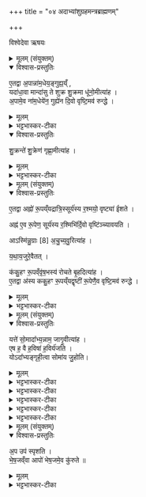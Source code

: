 +++
title = "०४ अदाभ्यांशुग्रहमन्त्रब्राह्मणम्"

+++

विश्वेदेवा ऋषयः

<details><summary>मूलम् (संयुक्तम्)</summary>

ए॒तद्वा अ॒पान्ना॑म॒धेय॒ङ्गुह्य॒य्ँयदा॑धा॒वा मान्दा॑सु ते शुक्र शु॒क्रमा धू॑नो॒मीत्या॑हा॒पामे॒व ना॑म॒धेये॑न॒ गुह्ये॑न दि॒वो वृष्टि॒मव॑ रुन्द्धे
</details>

<details open><summary>विश्वास-प्रस्तुतिः</summary>

ए॒तद्वा अ॒पान्ना॑म॒धेय॒ङ्गुह्य॒य्ँ ,  
यदा॑धा॒वा मान्दा॑सु ते शुक्र शु॒क्रमा धू॑नो॒मीत्या॑ह ।  
अ॒पामे॒व ना॑म॒धेये॑न॒ गुह्ये॑न दि॒वो वृष्टि॒मव॑ रुन्द्धे ।  
</details>

<details><summary>मूलम्</summary>

ए॒तद्वा अ॒पान्ना॑म॒धेय॒ङ्गुह्य॒य्ँ ,  
यदा॑धा॒वा मान्दा॑सु ते शुक्र शु॒क्रमा धू॑नो॒मीत्या॑ह ।  
अ॒पामे॒व ना॑म॒धेये॑न॒ गुह्ये॑न दि॒वो वृष्टि॒मव॑ रुन्द्धे ।  
</details>

<details><summary>भट्टभास्कर-टीका</summary>

'अथैतेषां मन्त्राणां ब्राह्मणम् - एतद्वा इत्यादि ॥ सामान्यविवक्षया एकवचनम् । अपामेतानि गुह्यानि गोपनीयानि यदाधावानां मान्दादीनि द्वादशानामाधावानाम् । यथोक्तमाचार्येण - 'द्वादशभिराधावैराधावनामकैराधूनोति' इति । तस्मादेतैर्नामभिराधावने क्रियमाणे आपस्तृप्ता दिवो वृष्टिमुत्पादयन्ति; सर्वस्थितिहेतुत्वादस्य ॥
</details>

<details open><summary>विश्वास-प्रस्तुतिः</summary>

शु॒क्रन्ते॑ शु॒क्रेण॑ गृह्णा॒मीत्या॑ह ।  
</details>

<details><summary>मूलम्</summary>

शु॒क्रन्ते॑ शु॒क्रेण॑ गृह्णा॒मीत्या॑ह ।  
</details>

<details><summary>भट्टभास्कर-टीका</summary>

2शुक्रं ते इत्यदाभ्यग्रहणमन्त्रः ॥ 'अह्नो रूपेण सूर्यस्य रश्मिभिः' इति यद्द्वयमुपात्तं, तदभिप्रायमाह – एतद्वा इति । विशेषणोपादानसामर्थ्याद्विशिष्टमह्नो रूपं गृह्यते यद्वृष्टेरुत्पादकं भवति । सूर्यरश्मीनां च वृष्टिकारणतया पृथगुपादानात् तद्विरहितं यद्रात्रिप्रायमह्नो रूपं तेन सूर्यरश्मिभिश्च शुक्रं रसं गृह्णामीति वदन् दिवो वृष्टिं च्यावयति पातयतीति । तत्रैव मन्त्रे 'आस्मिन्नुग्राः' इति यदाह एतद्यथा यजुषाभिहितं तथा भवत्येव । यजुरिति मन्त्रनाम, यजुर्वेदाम्नातो वा मन्त्रो यजुरित्युच्यते ॥
</details>

<details><summary>मूलम् (संयुक्तम्)</summary>

ए॒तद्वा अह्नो॑ रू॒पय्ँयद्रात्रि॒स्सूर्य॑स्य र॒श्मयो॒ वृष्ट्या॑ ईश॒तेऽह्न॑ ए॒व रू॒पेण॒ सूर्य॑स्य र॒श्मिभि॑र्दि॒वो वृष्टि॑ञ्च्यावय॒त्याऽस्मि॑न्नु॒ग्राः [8]  अ॒चु॒च्य॒वु॒रित्या॑ह यथाय॒जुरे॒वैतत्क॑कु॒हꣳ रू॒पव्ँवृ॑ष॒भस्य॑ रोचते बृ॒हदित्या॑है॒तद्वा अ॑स्य ककु॒हꣳ रू॒पय्ँयद्वृष्टी॑ रू॒पेणै॒व वृष्टि॒मव॑ रुन्द्धे
</details>

<details open><summary>विश्वास-प्रस्तुतिः</summary>

ए॒तद्वा अह्नो॑ रू॒पय्ँयद्रात्रि॒स्सूर्य॑स्य र॒श्मयो॒ वृष्ट्या॑ ईशते ।  

अह्न॑ ए॒व रू॒पेण॒ सूर्य॑स्य र॒श्मिभि॑र्दि॒वो वृष्टि॑ञ्च्यावयति ।   

आऽस्मि॑न्नु॒ग्राः [8] अ॒चु॒च्य॒वु॒रित्या॑ह ।  

य॒था॒य॒जुरे॒वैतत् ।  

क॑कु॒हꣳ रू॒पव्ँवृ॑ष॒भस्य॑ रोचते बृ॒हदित्या॑ह ।  
ए॒तद्वा अ॑स्य ककु॒हꣳ रू॒पय्ँयद्वृष्टी॑ रू॒पेणै॒व वृष्टि॒मव॑ रुन्द्धे ।  
</details>

<details><summary>मूलम्</summary>

ए॒तद्वा अह्नो॑ रू॒पय्ँयद्रात्रि॒स्सूर्य॑स्य र॒श्मयो॒ वृष्ट्या॑ ईशते ।  

अह्न॑ ए॒व रू॒पेण॒ सूर्य॑स्य र॒श्मिभि॑र्दि॒वो वृष्टि॑ञ्च्यावयति ।   

आऽस्मि॑न्नु॒ग्राः [8] अ॒चु॒च्य॒वु॒रित्या॑ह ।  

य॒था॒य॒जुरे॒वैतत् ।  

क॑कु॒हꣳ रू॒पव्ँवृ॑ष॒भस्य॑ रोचते बृ॒हदित्या॑ह ।  
ए॒तद्वा अ॑स्य ककु॒हꣳ रू॒पय्ँयद्वृष्टी॑ रू॒पेणै॒व वृष्टि॒मव॑ रुन्द्धे ।  
</details>

<details><summary>भट्टभास्कर-टीका</summary>

3ककुहमिति आदायोत्थानमन्त्रः ॥ एतद्वा इति । सर्वलोकस्थितिहेतुत्वात् इन्द्रस्य प्रधानं रूपं वृष्टिरिति । ततश्च संकीर्तनाद्वृष्टेः स्वरूपं वृष्टिं लभते ॥
</details>

<details><summary>मूलम् (संयुक्तम्)</summary>

यत्ते॑ सो॒मादा᳚भ्य॒न्नाम॒ जागृ॒वीत्या॑है॒ष ह॒ वै ह॒विषा॑ ह॒विर्य॑जति॒ योऽदा᳚भ्यङ्गृही॒त्वा सोमा॑य जु॒होति॒ परा॒ वा ए॒तस्यायुᳶ॑ प्रा॒ण ए॑ति [9] योऽꣳ॑शुङ्गृ॒ह्णात्या नᳶ॑ प्रा॒ण ए॑तु परा॒वत॒ इत्या॒हायु॑रे॒व प्रा॒णमा॒त्मन्ध॑त्ते॒ऽमृत॑मसि प्रा॒णाय॒ त्वेति॒ हिर॑ण्यम॒भि व्य॑नित्य॒मृत॒व्ँवै हिर॑ण्य॒मायुᳶ॑ प्रा॒णो॑ऽमृते॑नै॒वायु॑रा॒त्मन्ध॑त्ते श॒तमा॑नम्भवति श॒तायु॒ᳶ पुरु॑षश्श॒तेन्द्रि॑य॒ आयु॑ष्ये॒वेन्द्रि॒ये प्रति॑ तिष्ठति
</details>

<details open><summary>विश्वास-प्रस्तुतिः</summary>

यत्ते॑ सो॒मादा᳚भ्य॒न्नाम॒ जागृ॒वीत्या॑ह ।  
एष ह॒ वै ह॒विषा॑ ह॒विर्य॑जति ।  
योऽदा᳚भ्यङ्गृही॒त्वा सोमा॑य जु॒होति।  
</details>

<details><summary>मूलम्</summary>

यत्ते॑ सो॒मादा᳚भ्य॒न्नाम॒ जागृ॒वीत्या॑ह ।  
एष ह॒ वै ह॒विषा॑ ह॒विर्य॑जति ।  
योऽदा᳚भ्यङ्गृही॒त्वा सोमा॑य जु॒होति।  
</details>

<details><summary>भट्टभास्कर-टीका</summary>

4यत्ते सोममिति होममन्त्रः ॥ एष खलु हविषा हविर्यजति योदाभ्यं गृहीत्वा सोमाय जुहोतीति मन्त्रो वदतीति भावः ।
Mantra

परा॒ वा ए॒तस्यायुᳶ॑ प्रा॒ण ए॑ति ।  
योऽꣳ॑शुङ्गृ॒ह्णाति ।  
आ नᳶ॑ प्रा॒ण ए॑तु परा॒वत॒ इत्या॑ह  ।  
</details>

<details><summary>भट्टभास्कर-टीका</summary>

परा वा इत्यादि । परैति विनश्यत्यायुश्च प्राणश्च । तस्मादंशुं हुत्वा 'आ नः प्राणः' इति हिरण्यमभिव्यनन्नाह ।
Mantra
आयु॑रे॒व प्रा॒णमा॒त्मन्ध॑त्ते ।  
</details>

<details><summary>भट्टभास्कर-टीका</summary>

आयुः प्राणं चात्मनि स्थापयति ।
Mantra
अमृत॑मसि प्रा॒णाय॒ त्वेति॒ हिर॑ण्यम॒भि व्य॑निति ।  
अ॒मृत॒व्ँवै हिर॑ण्य॒म् , आयुᳶ॑ प्रा॒णो॑ऽमृते॑नै॒वायु॑रा॒त्मन्ध॑त्ते ।  
</details>

<details><summary>भट्टभास्कर-टीका</summary>

अमृतमसीति । तत्रैव मन्त्रे 'अमृतमसि' इति यदाह, यच्च हिरण्यमभिव्यनिति तेनामृतात्मना हिरण्येन आत्मन्यायुर्धत्ते ।
Mantra
श॒तमा॑नम्भवति ।  
श॒तायु॒ᳶ पुरु॑षश्श॒तेन्द्रि॑य॒ आयु॑ष्ये॒वेन्द्रि॒ये प्रति॑ तिष्ठति ।  
</details>

<details><summary>भट्टभास्कर-टीका</summary>

शतमानमित्यादि । व्याख्यातम् । आयुषीन्द्रिये वीर्ये च प्रतिष्ठितो भवति ॥
</details>

<details><summary>मूलम् (संयुक्तम्)</summary>

अ॒प उप॑ स्पृशति भेष॒जव्ँवा आपो॑ भेष॒जमे॒व कु॑रुते ॥  [10]  
</details>

<details open><summary>विश्वास-प्रस्तुतिः</summary>

अ॒प उप॑ स्पृशति ।  
भे॒ष॒जव्ँवा आपो॑ भेष॒जमे॒व कु॑रुते ॥
</details>

<details><summary>मूलम्</summary>

अ॒प उप॑ स्पृशति ।  
भे॒ष॒जव्ँवा आपो॑ भेष॒जमे॒व कु॑रुते ॥
</details>

<details><summary>भट्टभास्कर-टीका</summary>

5अप उपस्पृशतीत्यादि ॥ गतम् । 'इन्द्राग्नी मे' इत्यादिभिः अन्तर्वेद्यद्भिर्मार्जयन्ते इति ॥

इति तृतीये तृतीये चतुर्थोनुवाकः ॥  
</details>
